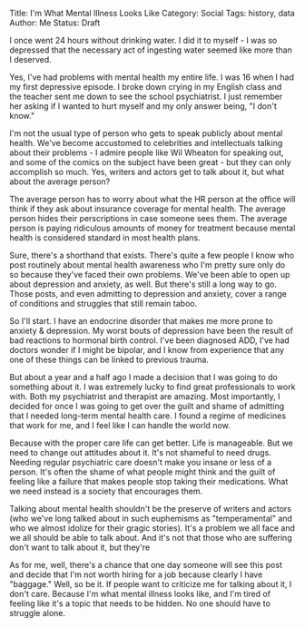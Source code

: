 Title: I'm What Mental Illness Looks Like
Category: Social
Tags: history, data
Author: Me
Status: Draft

I once went 24 hours without drinking water. I did it to myself - I was so depressed that the necessary act of ingesting water seemed like more than I deserved.

Yes, I've had problems with mental health my entire life. I was 16 when I had my first depressive episode. I broke down crying in my English class and the teacher sent me down to see the school psychiatrist. I just remember her asking if I wanted to hurt myself and my only answer being, "I don't know."

I'm not the usual type of person who gets to speak publicly about mental health. We've become accustomed to celebrities and intellectuals talking about their problems - I admire people like Wil Wheaton for speaking out, and some of the comics on the subject have been great - but they can only accomplish so much. Yes, writers and actors get to talk about it, but what about the average person?

The average person has to worry about what the HR person at the office will think if they ask about insurance coverage for mental health. The average person hides their perscriptions in case someone sees them. The average person is paying ridiculous amounts of money for treatment because mental health is considered standard in most health plans.

Sure, there's a shorthand that exists. There's quite a few people I know who post routinely about mental health awareness who I'm pretty sure only do so because they've faced their own problems. We've been able to open up about depression and anxiety, as well. But there's still a long way to go. Those posts, and even admitting to depression and anxiety, cover a range of conditions and struggles that still remain taboo.

So I'll start. I have an endocrine disorder that makes me more prone to anxiety & depression. My worst bouts of depression have been the result of bad reactions to hormonal birth control. I've been diagnosed ADD, I've had doctors wonder if I might be bipolar, and I know from experience that any one of these things can be linked to previous trauma.

But about a year and a half ago I made a decision that I was going to do something about it. I was extremely lucky to find great professionals to work with. Both my psychiatrist and therapist are amazing. Most importantly, I decided for once I was going to get over the guilt and shame of admitting that I needed long-term mental health care. I found a regime of medicines that work for me, and I feel like I can handle the world now.

Because with the proper care life can get better. Life is manageable. But we need to change out attitudes about it. It's not shameful to need drugs. Needing regular psychiatric care doesn't make you insane or less of a person. It's often the shame of what people might think and the guilt of feeling like a failure that makes people stop taking their medications. What we need instead is a society that encourages them.

Talking about mental health shouldn't be the preserve of writers and actors (who we've long talked about in such euphemisms as "temperamental" and who we almost idolize for their gragic stories). It's a problem we all face and we all should be able to talk about. And it's not that those who are suffering don't want to talk about it, but they're 

As for me, well, there's a chance that one day someone will see this post and decide that I'm not worth hiring for a job because clearly I have "baggage." Well, so be it. If people want to criticize me for talking about it, I don't care. Because I'm what mental illness looks like, and I'm tired of feeling like it's a topic that needs to be hidden. No one should have to struggle alone.

